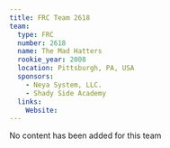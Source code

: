 ```yaml
---
title: FRC Team 2618
team:
  type: FRC
  number: 2618
  name: The Mad Hatters
  rookie_year: 2008
  location: Pittsburgh, PA, USA
  sponsors:
    - Neya System, LLC.
    - Shady Side Academy
  links:
    Website: 
---
```

No content has been added for this team